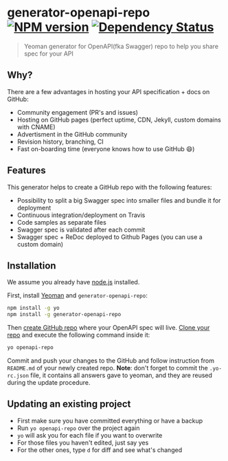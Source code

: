 # generator-openapi-repo [![NPM version][npm-image]][npm-url] [![Dependency Status][daviddm-image]][daviddm-url]
> Yeoman generator for OpenAPI(fka Swagger) repo to help you share spec for your API

## Why?
There are a few advantages in hosting your API specification + docs on GitHub:
 - Community engagement (PR's and issues)
 - Hosting on GitHub pages (perfect uptime, CDN, Jekyll, custom domains with CNAME)
 - Advertisment in the GitHub community
 - Revision history, branching, CI
 - Fast on-boarding time (everyone knows how to use GitHub :smile:)

## Features
This generator helps to create a GitHub repo with the following features:
 - Possibility to split a big Swagger spec into smaller files and bundle it for deployment
 - Continuous integration/deployment on Travis
 - Code samples as separate files
 - Swagger spec is validated after each commit
 - Swagger spec + ReDoc deployed to Github Pages (you can use a custom domain)

## Installation

We assume you already have [node.js](https://nodejs.org/) installed.

First, install [Yeoman](http://yeoman.io) and `generator-openapi-repo`:
```bash
npm install -g yo
npm install -g generator-openapi-repo
```
Then [create GitHub repo](https://help.github.com/articles/create-a-repo/#create-a-new-repository-on-github) where your OpenAPI spec will live.
[Clone your repo](https://help.github.com/articles/cloning-a-repository/) and execute the following command inside it:
```bash
yo openapi-repo
```
Commit and push your changes to the GitHub and follow instruction from `README.md` of your newly created repo.
**Note**: don't forget to commit the `.yo-rc.json` file, it contains all answers gave to yeoman, and they are reused during the update procedure.

## Updating an existing project
  - First make sure you have committed everything or have a backup
  - Run `yo openapi-repo` over the project again
  - `yo` will ask you for each file if you want to overwrite
  - For those files you haven't edited, just say yes
  - For the other ones, type `d` for diff and see what's changed

[npm-image]: https://badge.fury.io/js/generator-openapi-repo.svg
[npm-url]: https://npmjs.org/package/generator-openapi-repo
[daviddm-image]: https://david-dm.org/Rebilly/generator-openapi-repo.svg?theme=shields.io
[daviddm-url]: https://david-dm.org/Rebilly/generator-openapi-repo
